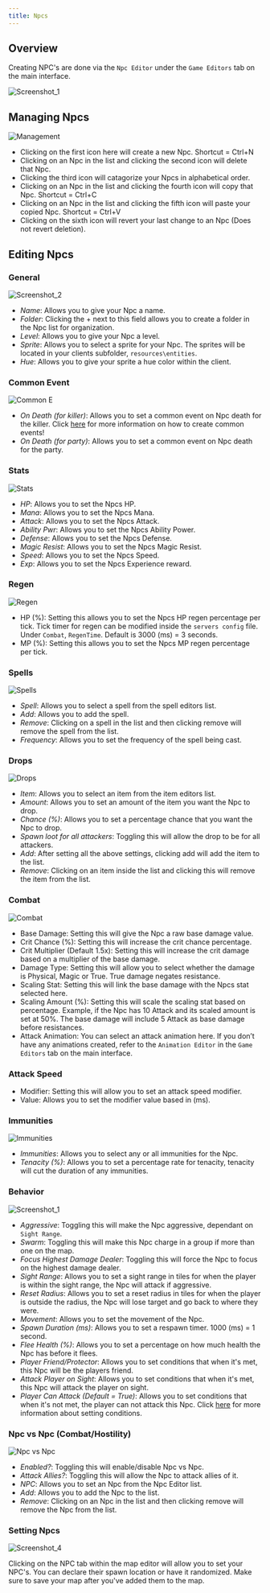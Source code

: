 ```yaml
---
title: Npcs
---
```


## Overview

Creating NPC's are done via the `Npc Editor` under the `Game Editors` tab on the main interface.

![Screenshot_1](https://github.com/Richy1111/Intersect-Documentation/assets/72468758/853bc6a1-838e-40b0-83a7-be456e919f8d)

## Managing Npcs

![Management](https://github.com/AscensionGameDev/Intersect-Documentation/assets/72468758/53e5b5b0-3b96-4aff-af5e-bd1361714e3f)


- Clicking on the first icon here will create a new Npc. Shortcut = Ctrl+N
- Clicking on an Npc in the list and clicking the second icon will delete that Npc.
- Clicking the third icon will catagorize your Npcs in alphabetical order.
- Clicking on an Npc in the list and clicking the fourth icon will copy that Npc. Shortcut = Ctrl+C
- Clicking on an Npc in the list and clicking the fifth icon will paste your copied Npc. Shortcut = Ctrl+V
- Clicking on the sixth icon will revert your last change to an Npc (Does not revert deletion).

## Editing Npcs

### General

![Screenshot_2](https://github.com/Richy1111/Intersect-Documentation/assets/72468758/6c6e9ade-dbf0-49ac-9d34-ade9c8fb8de8)

- *Name*: Allows you to give your Npc a name.
- *Folder*: Clicking the + next to this field allows you to create a folder in the Npc list for organization.
- *Level*: Allows you to give your Npc a level.
- *Sprite*: Allows you to select a sprite for your Npc. The sprites will be located in your clients subfolder, `resources\entities`.
- *Hue*: Allows you to give your sprite a hue color within the client.

### Common Event

![Common E](https://github.com/AscensionGameDev/Intersect-Documentation/assets/72468758/4c10bd12-2f76-4c6b-a779-29efbabb4a2c)

- *On Death (for killer)*: Allows you to set a common event on Npc death for the killer. Click [here](../events/common.md) for more information on how to create common events!
- *On Death (for party)*: Allows you to set a common event on Npc death for the party.

### Stats

![Stats](https://github.com/AscensionGameDev/Intersect-Documentation/assets/72468758/8bdf5576-716c-490b-a131-422154c4ccb6)

- *HP*: Allows you to set the Npcs HP.
- *Mana*: Allows you to set the Npcs Mana.
- *Attack*: Allows you to set the Npcs Attack.
- *Ability Pwr*: Allows you to set the Npcs Ability Power.
- *Defense*: Allows you to set the Npcs Defense.
- *Magic Resist*: Allows you to set the Npcs Magic Resist.
- *Speed*: Allows you to set the Npcs Speed.
- *Exp*: Allows you to set the Npcs Experience reward.

### Regen

![Regen](https://github.com/AscensionGameDev/Intersect-Documentation/assets/72468758/d0bbc80e-76df-4221-9c4e-c10193a531a8)


- HP (%): Setting this allows you to set the Npcs HP regen percentage per tick. Tick timer for regen can be modified inside the `servers config` file. Under `Combat`, `RegenTime`. Default is 3000 (ms) = 3 seconds.
- MP (%): Setting this allows you to set the Npcs MP regen percentage per tick.

### Spells

![Spells](https://github.com/AscensionGameDev/Intersect-Documentation/assets/72468758/bafefd80-7687-4b82-8a7a-ca1eb62546d6)

- *Spell*: Allows you to select a spell from the spell editors list.
- *Add*: Allows you to add the spell.
- *Remove*: Clicking on a spell in the list and then clicking remove will remove the spell from the list.
- *Frequency*: Allows you to set the frequency of the spell being cast.

### Drops

![Drops](https://github.com/AscensionGameDev/Intersect-Documentation/assets/72468758/3b9a72b8-0f66-4d3e-9343-841ebe0171e1)

- *Item*: Allows you to select an item from the item editors list.
- *Amount*: Allows you to set an amount of the item you want the Npc to drop.
- *Chance (%)*: Allows you to set a percentage chance that you want the Npc to drop.
- *Spawn loot for all attackers*: Toggling this will allow the drop to be for all attackers.
- *Add*: After setting all the above settings, clicking add will add the item to the list.
- *Remove*: Clicking on an item inside the list and clicking this will remove the item from the list.

### Combat

![Combat](https://github.com/AscensionGameDev/Intersect-Documentation/assets/72468758/daa42766-b0e1-464d-a263-52eb34420788)

- Base Damage: Setting this will give the Npc a raw base damage value.
- Crit Chance (%): Setting this will increase the crit chance percentage.
- Crit Multiplier (Default 1.5x): Setting this will increase the crit damage based on a multiplier of the base damage.
- Damage Type: Setting this will allow you to select whether the damage is Physical, Magic or True. True damage negates resistance.
- Scaling Stat: Setting this will link the base damage with the Npcs stat selected here.
- Scaling Amount (%): Setting this will scale the scaling stat based on percentage. Example, if the Npc has 10 Attack and its scaled amount is set at 50%. The base damage will include 5 Attack as base damage before resistances.
- Attack Animation: You can select an attack animation here. If you don’t have any animations created, refer to the `Animation Editor` in the `Game Editors` tab on the main interface.

### Attack Speed

- Modifier: Setting this will allow you to set an attack speed modifier.
- Value: Allows you to set the modifier value based in (ms).

### Immunities

![Immunities](https://github.com/AscensionGameDev/Intersect-Documentation/assets/72468758/f50c8caf-915d-4cbe-800f-40077b8c66ca)

- *Immunities*: Allows you to select any or all immunities for the Npc.
- *Tenacity (%)*: Allows you to set a percentage rate for tenacity, tenacity will cut the duration of any immunities.

### Behavior

![Screenshot_1](https://github.com/AscensionGameDev/Intersect-Documentation/assets/72468758/733e4726-9fee-45c9-b2e6-43ac16accd5c)

- *Aggressive*: Toggling this will make the Npc aggressive, dependant on `Sight Range`.
- *Swarm*: Toggling this will make this Npc charge in a group if more than one on the map.
- *Focus Highest Damage Dealer*: Toggling this will force the Npc to focus on the highest damage dealer.
- *Sight Range*: Allows you to set a sight range in tiles for when the player is within the sight range, the Npc will attack if aggressive.
- *Reset Radius*: Allows you to set a reset radius in tiles for when the player is outside the radius, the Npc will lose target and go back to where they were.
- *Movement*: Allows you to set the movement of the Npc.
- *Spawn Duration (ms)*: Allows you to set a respawn timer. 1000 (ms) = 1 second.
- *Flee Health (%)*: Allows you to set a percentage on how much health the Npc has before it flees.
- *Player Friend/Protector*: Allows you to set conditions that when it's met, this Npc will be the players friend.
- *Attack Player on Sight*: Allows you to set conditions that when it's met, this Npc will attack the player on sight.
- *Player Can Attack (Default = True)*: Allows you to set conditions that when it's not met, the player can not attack this Npc. Click [here](./conditions.md) for more information about setting conditions.

### Npc vs Npc (Combat/Hostility)

![Npc vs Npc](https://github.com/AscensionGameDev/Intersect-Documentation/assets/72468758/5e1829d6-7dcf-4fc0-a9c5-fee429aa0610)

- *Enabled?*: Toggling this will enable/disable Npc vs Npc.
- *Attack Allies?*: Toggling this will allow the Npc to attack allies of it.
- *NPC*: Allows you to set an Npc from the Npc Editor list.
- *Add*: Allows you to add the Npc to the list.
- *Remove*: Clicking on an Npc in the list and then clicking remove will remove the Npc from the list.

### Setting Npcs

![Screenshot_4](https://github.com/Richy1111/Intersect-Documentation/assets/72468758/3856c27a-a5df-47aa-bc82-3e1c4f7e177c)

Clicking on the NPC tab within the map editor will allow you to set your NPC's. You can declare their spawn location or have it randomized. Make sure to save your map after you've added them to the map.

